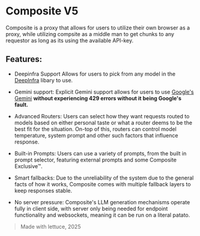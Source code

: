# Composite V5

Composite is a proxy that allows for users to utilize their own browser as a proxy, while utilizing compsite as a middle man to get chunks to any requestor as long as its using the available API-key.

## Features:

- Deepinfra Support
Allows for users to pick from any model in the [DeepInfra](https://deepinfra.com) libary to use.

- Gemini support:
Explicit Gemini support allows for users to use [Google's Gemini](https://gemini.google.com) **without experiencing 429 errors without it being Google's fault.**

- Advanced Routers:
Users can select how they want requests routed to models based on either personal taste or what a router deems to be the best fit for the situation. On-top of this, routers can control model temperature, system prompt and other such factors that influence response.

- Built-in Prompts:
Users can use a variety of prompts, from the built in prompt selector, featuring external prompts and some Composite Exclusive™.

- Smart fallbacks:
Due to the unreliability of the system due to the general facts of how it works, Composite comes with multiple fallback layers to keep responses stable.

- No server pressure:
Composite's LLM generation mechanisms operate fully in client side, with server only being needed for endpoint functionality and websockets, meaning it can be run on a literal patato.

> Made with lettuce, 2025

